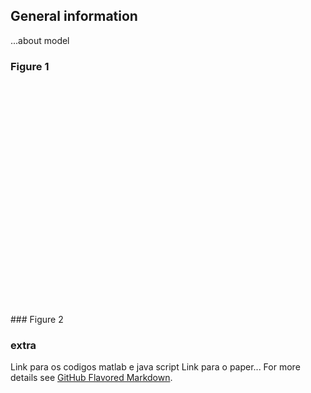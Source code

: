 ## General information
...about model

### Figure 1
<html>
<head>  
<script>

window.onload = function () {

function addDataPointsAndRender() {
//Input parameters:
var S   = 10;       //Boyden: azul (460) = 10; amarelo (590) = 9; %blue light: 7.18 (Buszaki); 10.3 (Aravanis). Scattering coefficient (mm-1). Mouse: 11.2; rat: 10.3 (Aravanis, blue); 4.4 (Buszaki, orange); 3.4 (Buszaki, red)
var K   = 0.07;     //Boyden: azul = 0.07; amarelo = 0.027; %Absorption coefficient (blue light, K = = 0.125, Thomas, 2012) (mm-1)
var nt  = 1.36;     //Tissue refractive index
var NA  = 0.48;     //Fiber numerical aperture
var r   = 0.2;      //Fiber radius (mm) OBS: Tava 0.25, ou seja, 250 um de raio??? acho que 125 um de raio e 250 de diametro...
var P   = 20;       //Laser power at tip(mW)
var eta = 1;        //Laser coupling fraction
var d   = 1;        //Distance from fiber (mm)

// Equations:
var A   = Math.PI*Math.pow(r,2);        //Area of fiber (mm2)0
var rh0 = r*(Math.sqrt(Math.pow(nt/NA,2)-1));   //rh0 --> find out!

//Including absorption (according to K-M model):
var a   = 1+(K/S);
var b   = Math.sqrt((Math.pow(a,2))-1);
console.log(b);

var dataPoints = [];
var step = 0.001;
    for (var i=0; i<=d; i+=step){
        var T2      = b/(a*Math.sinh(b*S*i)+b*Math.cosh(b*S*i));
        var gloss   = Math.pow(rh0,2)/(Math.pow(i+rh0,2));   //Geometric loss factor (planilha)
        var Itotal2 = gloss*T2;            //Total tissue intensity ratio I(d)/I(d=0)
        var Itip    = (P/A)*eta;             //Light intensity at tip (mW/mm2)
        var Itarget2= Itip*Itotal2;
   
        dataPoints.push({ x: i, y: Itarget2 });    
    }
    //console.log(rh0);
    console.log(dataPoints);
	console.log(Itotal2);
return dataPoints;
}

var chart = new CanvasJS.Chart("chartContainer", {
	zoomEnabled: true,
	zoomType: "xy",
	interactivityEnabled: true,
	animationEnabled: true,
	animationDuration: 500,
   	exportEnabled: true,  
    
	title:{
		text: "K-M model"
	},
    axisX: {
		title: "Distance (mm)",
        //valueFormatString: "#0,,.",
		gridThickness: 0,
		//suffix : " s"
	},
	axisY: {
		title: "Light Intensity (mW/mm^2)",
		//valueFormatString: "#0,,.",
		//suffix: "mn",
        gridThickness: 0,
		stripLines: [{
			value: 10,
			label: "threshold"
		}]
	},
    data: [{
		yValueFormatString: "#,### mW/mm^2",
		xValueFormatString: "Intensity ",
		type: "line",
		dataPoints: addDataPointsAndRender()
	}],
});

chart.render();
//$("#chartContainer").CanvasJSChart(chart);

}

</script>
</head>
<body>
<div id="chartContainer" style="height: 370px; width: 100%;"></div>
<script src="https://canvasjs.com/assets/script/jquery-1.11.1.min.js"></script>
<script src="https://canvasjs.com/assets/script/canvasjs.min.js"></script>

</body>
</html>
### Figure 2

### extra

Link para os codigos matlab e java script 
Link para o paper...
For more details see [GitHub Flavored Markdown](https://guides.github.com/features/mastering-markdown/).

